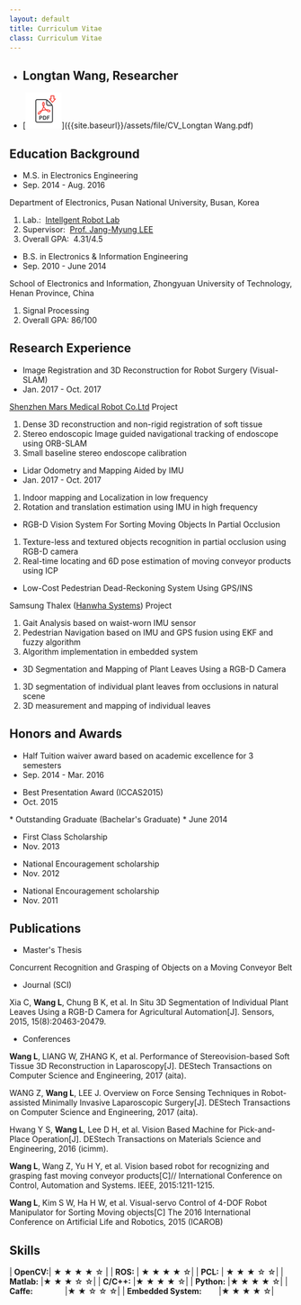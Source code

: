 ```yaml
---
layout: default
title: Curriculum Vitae
class: Curriculum Vitae
---
```


* ## Longtan Wang, Researcher 
* [![Alt text](/assets/images/document.png)]({{site.baseurl}}/assets/file/CV_Longtan Wang.pdf)



## Education Background

* M.S. in Electronics Engineering
* Sep. 2014 - Aug. 2016

Department of Electronics, Pusan National University, Busan, Korea

1. Lab.: &nbsp;[Intellgent Robot Lab](https://robotics.pusan.ac.kr/)
2. Supervisor: &nbsp;[Prof. Jang-Myung LEE](https://robotics.pusan.ac.kr/)
3. Overall GPA: &nbsp;4.31/4.5


* B.S. in Electronics & Information Engineering
* Sep. 2010 - June 2014

School of Electronics and Information, Zhongyuan University of Technology, Henan Province, China

1. Signal Processing 
2. Overall GPA: 86/100




## Research Experience

* Image Registration and 3D Reconstruction for Robot Surgery (Visual-SLAM)
* Jan. 2017 - Oct. 2017


[Shenzhen Mars Medical Robot Co.Ltd](httpss://www.marssurgicalrobot.com/) Project

1. Dense 3D reconstruction and non-rigid registration of soft tissue
2. Stereo endoscopic Image guided navigational tracking of endoscope using ORB-SLAM
3. Small baseline stereo endoscope calibration



* Lidar Odometry and Mapping Aided by IMU
* Jan. 2017 - Oct. 2017

1. Indoor mapping and Localization in low frequency
2. Rotation and translation estimation using IMU in high frequency

* RGB-D Vision System For Sorting Moving Objects In Partial Occlusion

1. Texture-less and textured objects recognition in partial occlusion using RGB-D camera
2. Real-time locating and 6D pose estimation of moving conveyor products using ICP 


* Low-Cost Pedestrian Dead-Reckoning System Using GPS/INS

Samsung Thalex ([Hanwha Systems](https://www.hanwhasystems.com)) Project

1. Gait Analysis based on waist-worn IMU sensor
2. Pedestrian Navigation based on IMU and GPS fusion using EKF and fuzzy algorithm
3. Algorithm implementation in embedded system


* 3D Segmentation and Mapping of Plant Leaves Using a RGB-D Camera

1. 3D segmentation of individual plant leaves from occlusions in natural scene 
2. 3D measurement and mapping of individual leaves


##  Honors and Awards

* Half Tuition waiver award based on academic excellence for 3 semesters
* Sep. 2014 - Mar. 2016

<a/>

* Best Presentation Award (ICCAS2015)
* Oct. 2015



<a/>
* Outstanding Graduate (Bachelar's Graduate)
* June 2014

<a/>

* First Class Scholarship
* Nov. 2013

<a/>

* National Encouragement scholarship
* Nov. 2012

<a/>

* National Encouragement scholarship
* Nov. 2011


## Publications

* Master's Thesis

<a/>

Concurrent Recognition and Grasping of Objects on a Moving Conveyor Belt

<a/>

* Journal (SCI)

Xia C, **Wang L**, Chung B K, et al. In Situ 3D Segmentation of Individual Plant Leaves Using a RGB-D Camera for Agricultural Automation[J]. Sensors, 2015, 15(8):20463-20479.

* Conferences

**Wang L**, LIANG W, ZHANG K, et al. Performance of Stereovision-based Soft Tissue 3D Reconstruction in Laparoscopy[J]. DEStech Transactions on Computer Science and Engineering, 2017 (aita).

WANG Z, **Wang L**, LEE J. Overview on Force Sensing Techniques in Robot-assisted Minimally Invasive Laparoscopic Surgery[J]. DEStech Transactions on Computer Science and Engineering, 2017 (aita).

Hwang Y S, **Wang L**, Lee D H, et al. Vision Based Machine for Pick-and-Place Operation[J]. DEStech Transactions on Materials Science and Engineering, 2016 (icimm).

**Wang L**, Wang Z, Yu H Y, et al. Vision based robot for recognizing and grasping fast moving conveyor products[C]// International Conference on Control, Automation and Systems. IEEE, 2015:1211-1215.

**Wang L**, Kim S W, Ha H W, et al.  Visual-servo Control of 4-DOF Robot Manipulator for Sorting Moving objects[C] The 2016 International Conference on Artificial Life and Robotics, 2015 (ICAROB)

## Skills

| **OpenCV:**| ★ ★ ★ ★ ☆  |
| **ROS:** | ★ ★ ★ ★ ☆|
| **PCL:** | ★ ★ ★ ☆ ☆|
| **Matlab:** |★ ★ ★ ☆ ☆|
| **C/C++:** |★ ★ ★ ★ ☆|
| **Python:** |★ ★ ★ ★ ☆|
| **Caffe:&nbsp;&nbsp;&nbsp;&nbsp;&nbsp;&nbsp;&nbsp;&nbsp;&nbsp;&nbsp;&nbsp;&nbsp;&nbsp;&nbsp;&nbsp;&nbsp;** |★ ★ ☆ ☆ ☆|
| **Embedded System:&nbsp;&nbsp;&nbsp;&nbsp;&nbsp;&nbsp;&nbsp;&nbsp;** |★ ★ ★ ★ ☆|

